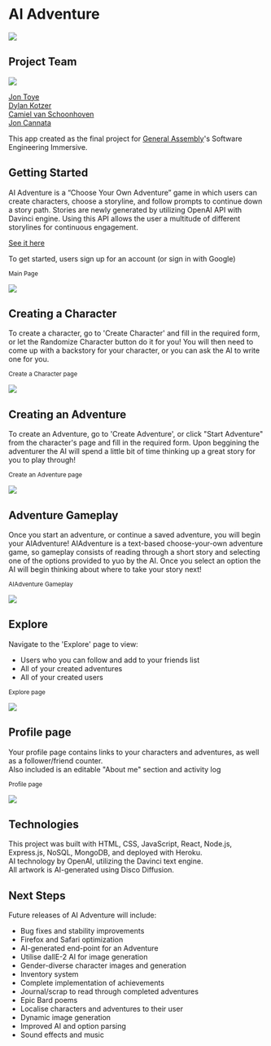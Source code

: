# AI Adventure
<img src="client/public/favicon.ico">

## Project Team

<img src="screenshots/developers.png">

[Jon Toye](https://github.com/jontoye)<br>
[Dylan Kotzer](https://github.com/DKotzer)<br>
[Camiel van Schoonhoven](https://github.com/Runite-Drill)<br>
[Jon Cannata](https://github.com/cannatajon)<br>

This app created as the final project for [General Assembly](https://generalassemb.ly/)'s Software Engineering Immersive.

## Getting Started

AI Adventure is a “Choose Your Own Adventure” game in which users can create characters, choose a storyline, and follow prompts to continue down a story path. Stories are newly generated by utilizing OpenAI API with Davinci engine. Using this API allows the user a multitude of different storylines for continuous engagement.

[See it here](https://aiventure.herokuapp.com/)

To get started, users sign up for an account (or sign in with Google)

<p><small>Main Page</small></p>
<img src="screenshots/home.png">
<br>

## Creating a Character

To create a character, go to 'Create Character' and fill in the required form, or let the Randomize Character button do it for you! You will then need to come up with a backstory for your character, or you can ask the AI to write one for you.

<p><small>Create a Character page</small></p>
<img src="screenshots/create-character.png">

## Creating an Adventure

To create an Adventure, go to 'Create Adventure', or click "Start Adventure" from the character's page and fill in the required form. Upon beggining the adventurer the AI will spend a little bit of time thinking up a great story for you to play through!

<p><small>Create an Adventure page</small></p>
<img src="screenshots/create-adventure.png">

## Adventure Gameplay

Once you start an adventure, or continue a saved adventure, you will begin your AIAdventure! AIAdventure is a text-based choose-your-own adventure game, so gameplay consists of reading through a short story and selecting one of the options provided to yuo by the AI. Once you select an option the AI will begin thinking about where to take your story next!

<p><small>AIAdventure Gameplay</small></p>
<img src="screenshots/adventure-gameplay.png">

## Explore

Navigate to the 'Explore' page to view:

<ul>
<li>Users who you can follow and add to your friends list</li>
<li>All of your created adventures</li>
<li>All of your created users</li>
</ul>

<p><small>Explore page</small></p>
<img src="screenshots/explore.png">

<br>

## Profile page

Your profile page contains links to your characters and adventures, as well as a follower/friend counter.<br>
Also included is an editable "About me" section and activity log

<p><small>Profile page</small></p>
<img src="screenshots/profile.png">

<br>

## Technologies

This project was built with HTML, CSS, JavaScript, React, Node.js, Express.js, NoSQL, MongoDB, and deployed with Heroku.<br>
AI technology by OpenAI, utilizing the Davinci text engine.<br>
All artwork is AI-generated using Disco Diffusion.

## Next Steps

Future releases of AI Adventure will include:

<ul>
    <li>Bug fixes and stability improvements</li>
    <li>Firefox and Safari optimization</li>
    <li>AI-generated end-point for an Adventure</li>
    <li>Utilise dallE-2 AI for image generation
    <li>Gender-diverse character images and generation</li>
    <li>Inventory system</li>
    <li>Complete implementation of achievements</li>
    <li>Journal/scrap to read through completed adventures</li>
    <li>Epic Bard poems</li>
    <li>Localise characters and adventures to their user</li>
    <li>Dynamic image generation</li>
    <li>Improved AI and option parsing</li>
    <li>Sound effects and music</li>
</ul>

